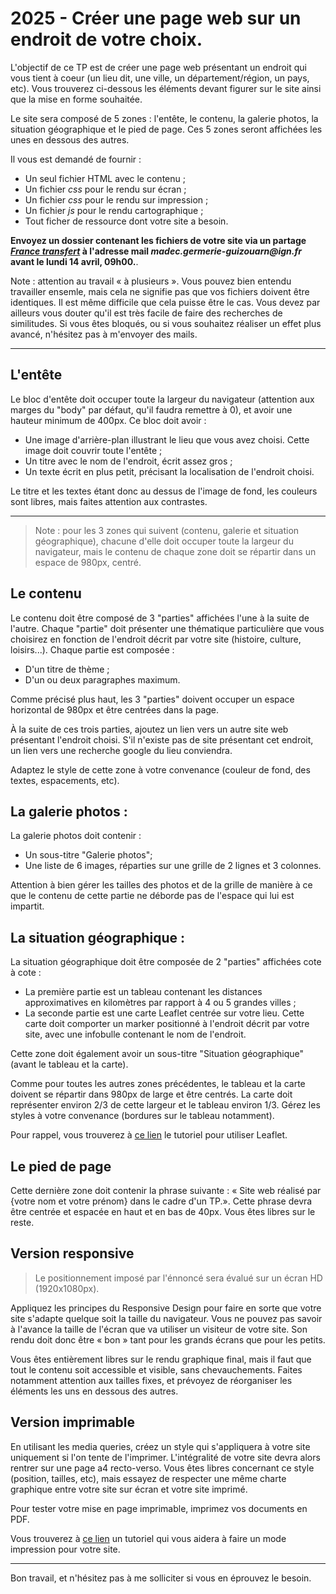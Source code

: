 # 2025 - Créer une page web sur un endroit de votre choix.

L'objectif de ce TP est de créer une page web présentant un endroit qui vous tient à coeur (un lieu
dit, une ville, un département/région, un pays, etc). Vous trouverez ci-dessous les éléments devant
figurer sur le site ainsi que la mise en forme souhaitée.

Le site sera composé de 5 zones : l'entête, le contenu, la galerie photos, la situation géographique
et le pied de page. Ces 5 zones seront affichées les unes en dessous des autres.

Il vous est demandé de fournir :

- Un seul fichier HTML avec le contenu ;
- Un fichier _css_ pour le rendu sur écran ;
- Un fichier _css_ pour le rendu sur impression ;
- Un fichier _js_ pour le rendu cartographique ;
- Tout ficher de ressource dont votre site a besoin.

**Envoyez un dossier contenant les fichiers de votre site via un partage [_France
transfert_](https://francetransfert.numerique.gouv.fr/upload) à l'adresse mail
_madec.germerie-guizouarn@ign.fr_ avant le lundi 14 avril, 09h00.**.

Note : attention au travail « à plusieurs ». Vous pouvez bien entendu travailler ensemle, mais cela
ne signifie pas que vos fichiers doivent être identiques. Il est même difficile que cela puisse être
le cas. Vous devez par ailleurs vous douter qu'il est très facile de faire des recherches de
similitudes. Si vous êtes bloqués, ou si vous souhaitez réaliser un effet plus avancé, n'hésitez pas
à m'envoyer des mails.

---

## L'entête

Le bloc d'entête doit occuper toute la largeur du navigateur (attention aux marges du "body" par
défaut, qu'il faudra remettre à 0), et avoir une hauteur minimum de 400px. Ce bloc doit avoir :

- Une image d'arrière-plan illustrant le lieu que vous avez choisi. Cette image doit couvrir toute
  l'entête ;
- Un titre avec le nom de l'endroit, écrit assez gros ;
- Un texte écrit en plus petit, précisant la localisation de l'endroit choisi.

Le titre et les textes étant donc au dessus de l'image de fond, les couleurs sont libres, mais
faites attention aux contrastes.

---

> Note : pour les 3 zones qui suivent (contenu, galerie et situation géographique), chacune
> d'elle doit occuper toute la largeur du navigateur, mais le contenu de chaque zone doit se
> répartir dans un espace de 980px, centré.

## Le contenu

Le contenu doit être composé de 3 "parties" affichées l'une à la suite de l'autre. Chaque "partie"
doit présenter une thématique particulière que vous choisirez en fonction de l'endroit décrit par
votre site (histoire, culture, loisirs...). Chaque partie est composée :

- D'un titre de thème ;
- D'un ou deux paragraphes maximum.

Comme précisé plus haut, les 3 "parties" doivent occuper un espace horizontal de 980px et être
centrées dans la page.

À la suite de ces trois parties, ajoutez un lien vers un autre site web présentant l'endroit choisi.
S'il n'existe pas de site présentant cet endroit, un lien vers une recherche google du lieu
conviendra.

Adaptez le style de cette zone à votre convenance (couleur de fond, des textes, espacements, etc).

## La galerie photos :

La galerie photos doit contenir :

- Un sous-titre "Galerie photos";
- Une liste de 6 images, réparties sur une grille de 2 lignes et 3 colonnes.

Attention à bien gérer les tailles des photos et de la grille de manière à ce que le contenu de
cette partie ne déborde pas de l'espace qui lui est impartit.

## La situation géographique :

La situation géographique doit être composée de 2 "parties" affichées cote à cote :

- La première partie est un tableau contenant les distances approximatives en kilomètres par rapport
  à 4 ou 5 grandes villes ;
- La seconde partie est une carte Leaflet centrée sur votre lieu. Cette carte doit comporter un
  marker positionné à l'endroit décrit par votre site, avec une infobulle contenant le nom de
  l'endroit.

Cette zone doit également avoir un sous-titre "Situation géographique" (avant le tableau et la
carte).

Comme pour toutes les autres zones précédentes, le tableau et la carte doivent se répartir dans
980px de large et être centrés. La carte doit représenter environ 2/3 de cette largeur et le tableau
environ 1/3. Gérez les styles à votre convenance (bordures sur le tableau notamment).

Pour rappel, vous trouverez à [ce lien](https://leafletjs.com/examples/quick-start/) le tutoriel
pour utiliser Leaflet.

## Le pied de page

Cette dernière zone doit contenir la phrase suivante : « Site web réalisé par {votre nom et votre
prénom} dans le cadre d'un TP.». Cette phrase devra être centrée et espacée en haut et en bas de
40px. Vous êtes libres sur le reste.

## Version responsive

> Le positionnement imposé par l'énnoncé sera évalué sur un écran HD (1920x1080px).

Appliquez les principes du Responsive Design pour faire en sorte que votre site s'adapte quelque
soit la taille du navigateur. Vous ne pouvez pas savoir à l'avance la taille de l'écran que va
utiliser un visiteur de votre site. Son rendu doit donc être « bon » tant pour les grands écrans que
pour les petits.

Vous êtes entièrement libres sur le rendu graphique final, mais il faut que tout le contenu soit
accessible et visible, sans chevauchements. Faites notamment attention aux tailles fixes, et
prévoyez de réorganiser les éléments les uns en dessous des autres.

## Version imprimable

En utilisant les media queries, créez un style qui s'appliquera à votre site uniquement si l'on
tente de l'imprimer. L'intégralité de votre site devra alors rentrer sur une page a4 recto-verso.
Vous êtes libres concernant ce style (position, tailles, etc), mais essayez de respecter une même
charte graphique entre votre site sur écran et votre site imprimé.

Pour tester votre mise en page imprimable, imprimez vos documents en PDF.

Vous trouverez à [ce
lien](https://www.alsacreations.com/tuto/lire/586-feuille-style-css-print-impression.html) un
tutoriel qui vous aidera à faire un mode impression pour votre site.

---
Bon travail, et n'hésitez pas à me solliciter si vous en éprouvez le besoin.
